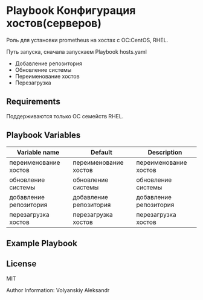 Playbook Конфигурация хостов(серверов)
=========

Роль для установки prometheus на хостах с ОС:CentOS, RHEL.

Путь запуска, сначала запускаем Playbook hosts.yaml

* Добавление репозитория 
* Обновление системы
* Переименование хостов
* Перезагрузка

Requirements
------------

Поддерживаются только ОС семейств RHEL.

Playbook Variables
--------------

| Variable name | Default | Description |
|-----------------------|----------|-------------------------|
| переименование хостов| переименование хостов | переименование хостов |
| обновление системы | обновление системы | обновление системы|
| добавление репозитория | добавление репозитория | добавление репозитория |
| перезагрузка хостов | перезагрузка хостов | перезагрузка хостов |


Example Playbook
----------------


License
-------

MIT

Author Information: Volyanskiy Aleksandr

